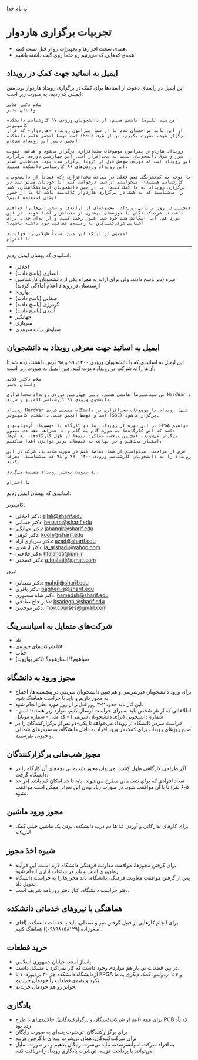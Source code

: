 به نام خدا
# تجربیات برگزاری هاردوار

- همه‌ی سخت افزارها و تجهیزات رو از قبل تست کنیم.
- همه‌ی کدهایی که می‌زنیم رو حتماً روی گیت داشته باشیم!


## ایمیل به اساتید جهت کمک در رویداد
این ایمیل در راستای دعوت از استادها برای کمک در برگزاری رویداد هاردوار بود. متن ایمیلی که زدیم، به صورت زیر است:

```
سلام دکتر فلانی
وقتتان بخیر

من سید علیرضا هاشمی هستم، از دانشجویان ورودی ۹۷ کارشناسی دانشکده کامپیوتر
از این بابت مزاحمتان شدم تا از شما پیرامون رویداد «هاردوار» که قرار است توسط انجمن علمی دانشکده (SSC) برگزار شود، مشورت بگیرم. من از طرف انجمن دبیر این رویداد شده‌ام.

رویداد هاردوار پیرامون موضوعات سخت‌افزاری برگزار می‌شود و هدفش، تقویت شور و شوق دانشجویان نسبت به سخت‌افزار است. این چهارمین دوره‌ی برگزاری این رویداد است که دوره‌ی سومش قبل از کرونا برگزار شده بود. مخاطبین اصلی این رویداد ورودی‌های ۹۹ کارشناسی دانشکده هستند.

با توجه به کم‌تجربگی تیم فعلی در مباحث سخت‌افزاری (که عمدتاً از دانشجویان کارشناسی هستند)، می‌خواستم از شما درخواست کنم آیا خودتان می‌توانید در برگزاری رویداد به ما کمک کنید، یا از بین دانشجویان آزمایشگاهتان، کسی را می‌شناسید که به کمک در برگزاری هاردوار علاقه‌مند باشد تا ما از حضور ایشان استفاده کنیم؟

هم‌چنین در روز پایانی رویداد، مجموعه‌ای از ارائه‌ها و سخنرانی‌ها را خواهیم داشت تا شرکت‌کنندگان با حوزه‌های بیشتری از سخت‌افزار آشنا شوند. در این مورد هم، آیا امکانش هست خود شما قبول زحمت کنید و ارائه‌ای جذاب برای آشنایی شرکت‌کنندگان با زمینه‌ی فعالیت خود داشته باشید؟

ممنون از اینکه این متن نسبتاً طولانی را خواندید!
با احترام
```

--------------


اساتیدی که بهشان ایمیل زدیم:
- اجلالی
- انصاری (پاسخ دادند)
- منزه (دیر پاسخ دادند، ولی برای ارائه به همراه یکی از دانشجویان کارشناسی ارشدشان در رویداد اعلام آمادگی کردند)
- بهاروند
- صفایی (پاسخ دادند)
- گودرزی (پاسخ دادند)
- اسدی (پاسخ دادند)
- جهانگیر
- سربازی
- سیاوش بیات سرمدی


## ایمیل به اساتید جهت معرفی رویداد به دانشجویان
این ایمیل به اساتیدی که با دانشجویان ورودی ۱۴۰۰، ۹۹ و ۹۸ درس داشتند، زده شد تا آن‌ها را به شرکت در رویداد دعوت کنند. متن ایمیل به صورت زیر است:

```
سلام دکتر فلانی
وقتتان بخیر

من سیدعلیرضا هاشمی هستم، دبیر چهارمین دوره‌ی رویداد سخت‌افزاری HardWar و دانشجوی ورودی ۹۷ کارشناسی کامپیوتر شریف.

رویداد HardWar تنها رویداد با موضوعات سخت‌افزاری در دانشگاه صنعتی شریف است و توسط انجمن علمی دانشکده کامپیوتر (SSC) برگزار می‌شود.

در این دوره از رویداد، ما دو کارگاه با موضوعات آردوئینو و FPGA خواهیم داشت که این کارگاه‌ها به صورت گام به گام و با همراهی تعدادی منتور برگزار می‌شوند. هم‌چنین برحسب عملکرد تیم‌ها در طول کارگاه‌ها، به آن‌ها امتیاز می‌دهیم و در نهایت به تیم‌های برتر جوایزی اهدا می‌کنیم.

غرض از مزاحمت، می‌خواستم از شما تقاضا کنم در صورت صلاحدید، شرکت در این رویداد را به دانشجویان کارشناسی ورودی ۱۴۰۰، ۹۹ و ۹۸ که می‌شناسید، معرفی کنید.

به پیوست پوستر رویداد ضمیمه می‌گردد.

با احترام
```


اساتیدی که بهشان ایمیل زدیم:

کامپیوتر:
- دکتر اجلالی: ejlali@sharif.edu
- دکتر حسابی: hessabi@sharif.edu
- دکتر جهانگیر: jahangir@sharif.edu
- دکتر کوهی: koohi@sharif.edu
- دکتر سربازی آزاد: azad@sharif.edu
- دکتر ارشدی: la_arshadi@yahoo.com
- دکتر فلاحتی: hfalahati@ipm.ir
- دکتر فصحتی: a.foshati@gmail.com

برق:
- دکتر شعبانی: mahdi@sharif.edu
- دکتر باقری: bagheri-s@sharif.edu
- دکتر شاه منصوری: hamedsh@sharif.edu
- دکتر حاج صادقی: ksadeghi@sharif.edu
- دکتر موحدین: mov.courses@gmail.com


## شرکت‌های متمایل به اسپانسرینگ
- نآد
- شرکت‌های حوزه‌ی iot
- فناپ
- صباهوم؟/استارهوم؟ (دکتر بهاروند)


## مجوز ورود به دانشگاه
- برای ورود دانشجویان غیرشریفی و هم‌چنین دانشجویان شریفی در پنجشنبه‌ها، احتیاج به مجوز داریم و باید با حراست هماهنگ شود.
- این کار باید حدود ۲-۳ روز قبل‌تر از روز مورد نظر انجام شود.
- اطلاعاتی که از هر شخص باید به برای حراست ارسال کنیم، موارد زیر هستند: اسم - شماره دانشجویی (برای دانشجویان شریفی) - کد ملی - شماره موبایل
- حراست سردر دانشگاه از رویداد می‌خواهد تا یکی-دو نفر از برگزارکنندگان را در صبح روزهای رویداد، برای کمک در ورود افراد به داخل دانشگاه، به سردرهای شمالی و جنوبی بفرستیم. 

## مجوز شب‌مانی برگزارکنندگان
- اگر طراحی کارگاهی طول کشید، می‌توان مجوز شب‌مانی بچه‌های آن کارگاه را در دانشگاه گرفت.
- تعداد افرادی که برای شب‌مانی مطرح می‌شوند، باید تا حد امکان کم باشد (در حد ۵-۶ نفر) تا با آن موافقت شود. در صورت زیاد بودن این تعداد، ممکن است موافقت نشود.

## مجوز ورود ماشین
- برای کارهای تدارکاتی و آوردن غذاها دم درب دانشکده، بودن یک ماشین خیلی کمک می‌کند!

## شیوه اخذ مجوز
- برای گرفتن مجوزها، موافقت معاونت فرهنگی دانشگاه لازم است. این فرآیند زمان‌بری است و باید در ساعات اداری انجام شود.
- پس از گرفتن موافقت معاونت فرهنگی دانشگاه، باید مجوزها را به حراست دانشگاه تحویل داد.
- دفتر حراست دانشگاه، کنار دفتر روزنامه شریف است. 

## هماهنگی با نیروهای خدماتی دانشکده‌
- برای انجام کارهایی از قبیل گرفتن میز و صندلی، باید با خدمات دانشکده (آقای اصغرزاده (۰۹۱۹۸۱۵۸۱۲۹)) هماهنگ کنیم. 

## خرید قطعات
- پاساژ امجد، خیابان جمهوری اسلامی
- در بین قطعات نو، باز هم مواردی وجود داشت که کار نمی‌کرد یا مشکل داشت.
- آزمایشگاه دانشکده جز ۳۰ بردبورد، ۷ تا FPGA و ۷ تا آردوئینو، کمک دیگری به ما نکرد و بقیه‌ی قطعات را خودمان خریدیم.
- جوایز رو هم خودمان خریدیم.  

## یادگاری
- برای همه (اعم از شرکت‌کنندگان و برگزارکنندگان): جاکلیدی‌ای با طرح PCB که نآد زده بود
- برای برگزارکنندگان: تی‌شرت پنبه‌ای به صورت رایگان
- برای شرکت‌کنندگان: همان تی‌شرت پنبه‌ای با گرفتن هزینه
- به افراد شرکت اسپانسرشده، نباید تی‌شرت رایگان بدهیم و در صورت تمایل می‌توانند با پرداخت هزینه، تی‌شرت یادگاری رویداد را دریافت کنند.
